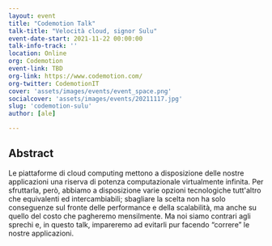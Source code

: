 ```yaml
---
layout: event
title: "Codemotion Talk"
talk-title: "Velocità cloud, signor Sulu"
event-date-start: 2021-11-22 00:00:00
talk-info-track: ''
location: Online
org: Codemotion
event-link: TBD
org-link: https://www.codemotion.com/
org-twitter: CodemotionIT
cover: 'assets/images/events/event_space.png'
socialcover: 'assets/images/events/20211117.jpg'
slug: 'codemotion-sulu'
author: [ale]

---
```

## Abstract
Le piattaforme di cloud computing mettono a disposizione delle nostre applicazioni una riserva di potenza computazionale virtualmente infinita. Per sfruttarla, però, abbiamo a disposizione varie opzioni tecnologiche tutt'altro che equivalenti ed intercambiabili; sbagliare la scelta non ha solo conseguenze sul fronte delle performance e della scalabilità, ma anche su quello del costo che pagheremo mensilmente. Ma noi siamo contrari agli sprechi e, in questo talk, impareremo ad evitarli pur facendo “correre” le nostre applicazioni.